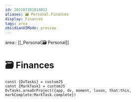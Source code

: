 ```yaml
---
id: 202107301814012
aliases: 🗃 Personal.Finances
display: Finances
tags: area
obsidianUIMode: preview
---
```

area:: [[_Personal|🗃 Personal]]

# 🗃 Finances

```dataviewjs
const {DvTasks} = customJS
const {MarkTask} = customJS
DvTasks.areaOrProject({app, dv, moment, luxon, that:this, markComplete:MarkTask.complete})
```
